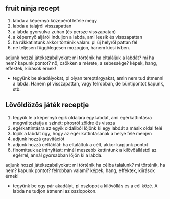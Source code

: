## fruit ninja recept

1. labda a képernyő közepéről lefele megy
2. labda a talajról visszapattan
3. a labda gyorsulva zuhan (és persze visszapatan)
4. a képernyő aljáról induljon a labda, ami leesik és visszapattan
5. ha rákkatintunk akkor történik valam: pl új helyről pattan fel
6. ne teljesen függőlegesen mozogjon, hanem kicsi ívben. 

adjunk hozzá játékszabályokat: mi történik ha eltaláljuk a labdát? mi ha nem? kapunk pontot? nő, csökken a mérete, a sebessége?  képek, hang, effektek, kiírások érnek!
* tegyünk be akadályokat, pl olyan tereptárgyakat, amin nem tud átmenni a labda. Hanem pl visszapattan, vagy felrobban, de büntipontot kapunk, stb.




## Lövöldözős játék receptje

1. tegyük le a képernyő egik oldalára egy labdát, ami egérkattintásra megváltoztatja a színét: pirosról zöldre és vissza
2. egérkattintásra az egyik oldaliból lőjönk ki egy labdát a másik oldal felé
3. lőjök a labdát úgy, hogy az egér kattintásának a helye felé menjen
4. adjunk hozzá gravitációt
5. adjunk hozzá céltáblát: ha eltaláltuk a célt, akkor kapjunk pontot
6. finomítsuk az irányítást: minél meszebb kattintunk a kilövőállástól az egérrel, annál gyorsabban lőjön ki a labda. 

adjunk hozzá játékszabályokat: mi történik ha célba találunk? mi történik, ha nem? kapunk pontot? felrobban valami? 
képek, hang, effektek, kiírások érnek!
* tegyünk be egy pár akadályt, pl oszlopot a kilövőllás és a cél közé. A labda ne tudjon átmenni az oszlopokon. 